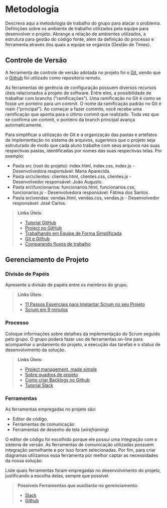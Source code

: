 
# Metodologia


Descreva aqui a metodologia de trabalho do grupo para atacar o problema. Definições sobre os ambiente de trabalho utilizados pela  equipe para desenvolver o projeto. Abrange a relação de ambientes utilizados, a estrutura para gestão do código fonte, além da definição do processo e ferramenta através dos quais a equipe se organiza (Gestão de Times).

## Controle de Versão

A ferramenta de controle de versão adotada no projeto foi o
[Git](https://git-scm.com/), sendo que o [Github](https://github.com)
foi utilizado como repositório remoto.

As ferramentas de gerência de configuração possuem diversos recursos úteis relacionados a projeto de software. Entre eles, a possibilidade de trabalhar com branchs (“ramificações”). Uma ramificação no Git é como se fosse um ponteiro para um commit. O nome da ramificação padrão no Git é main (“principal”). Ao começar a fazer commits, você recebe uma ramificação que aponta para o último commit que realizado. Toda vez que se confirma um commit, o ponteiro da branch principal avança automaticamente.

Para simplificar a utilização do Git e a organização das pastas e artefatos de implementação no sistema de arquivos, sugerimos que o projeto seja estruturado de modo que cada aluno trabalhe com seus arquivos nas suas respectivas pastas, identificadas por nomes das suas respectivas telas. Por exemplo:
- Pasta src (root do projeto): index.html, index.css, index.js - Desenvolvedora responsável: Maria Aparecida.
- Pasta src\clientes: clientes.html, clientes.css, clientes.js - Desenvolvedor responsável: João Augusto.
- Pasta src\funcionarios: funcionarios.html, funcionarios.css, funcionarios.js  - Desenvolvedora responsável: Fátima dos Santos.
- Pasta src\vendas: vendas.html, vendas.css, vendas.js - Desenvolvedor responsável: José Carlos.

> **Links Úteis**:
> - [Tutorial GitHub](https://guides.github.com/activities/hello-world/)
> - [Project no GitHub](https://drive.google.com/file/d/14H3ALz_D2sZhfGccIF6PHN4QuICBC4Xf/view?usp=sharing)
> - [Trabalhando em Equipe de Forma Simplificada](https://drive.google.com/file/d/14H3ALz_D2sZhfGccIF6PHN4QuICBC4Xf/view?usp=sharing)
> - [Git e Github](https://www.youtube.com/playlist?list=PLHz_AreHm4dm7ZULPAmadvNhH6vk9oNZA)
> - [Comparando fluxos de trabalho](https://www.atlassian.com/br/git/tutorials/comparing-workflows)


## Gerenciamento de Projeto

### Divisão de Papéis

Apresente a divisão de papéis entre os membros do grupo.

> **Links Úteis**:
> - [11 Passos Essenciais para Implantar Scrum no seu 
> Projeto](https://mindmaster.com.br/scrum-11-passos/)
> - [Scrum em 9 minutos](https://www.youtube.com/watch?v=XfvQWnRgxG0)

### Processo

Coloque  informações sobre detalhes da implementação do Scrum seguido pelo grupo. O grupo poderá fazer uso de ferramentas on-line para acompanhar o andamento do projeto, a execução das tarefas e o status de desenvolvimento da solução.
 
> **Links Úteis**:
> - [Project management, made simple](https://github.com/features/project-management/)
> - [Sobre quadros de projeto](https://docs.github.com/pt/github/managing-your-work-on-github/about-project-boards)
> - [Como criar Backlogs no Github](https://www.youtube.com/watch?v=RXEy6CFu9Hk)
> - [Tutorial Slack](https://slack.com/intl/en-br/)

### Ferramentas

As ferramentas empregadas no projeto são:

- Editor de código.
- Ferramentas de comunicação
- Ferramentas de desenho de tela (_wireframing_)

O editor de código foi escolhido porque ele possui uma integração com o
sistema de versão. As ferramentas de comunicação utilizadas possuem
integração semelhante e por isso foram selecionadas. Por fim, para criar
diagramas utilizamos essa ferramenta por melhor captar as
necessidades da nossa solução.

Liste quais ferramentas foram empregadas no desenvolvimento do projeto, justificando a escolha delas, sempre que possível.
 
> **Possíveis Ferramentas que auxiliarão no gerenciamento**: 
> - [Slack](https://slack.com/)
> - [Github](https://github.com/)
